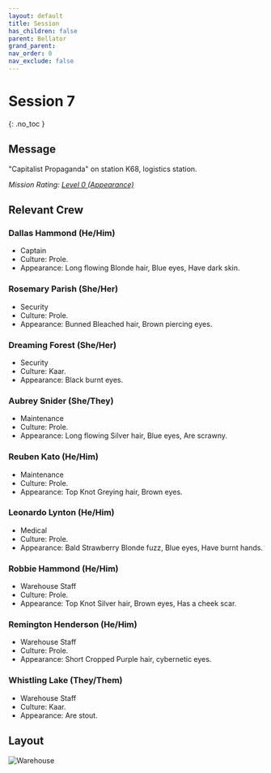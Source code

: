 ```yaml
---
layout: default
title: Session
has_children: false
parent: Bellator
grand_parent: 
nav_order: 0
nav_exclude: false
---
```

# Session 7
{: .no_toc }

## Message
"Capitalist Propaganda" on station K68, logistics station.

*Mission Rating: [Level 0 (Appearance)](Game/Deployment#Level%200%20(Appearance))* 

## Relevant Crew
### Dallas Hammond (He/Him)
* Captain
* Culture: Prole.
* Appearance: Long flowing Blonde hair, Blue eyes, Have dark skin. 

### Rosemary Parish (She/Her)
* Security
* Culture: Prole.
* Appearance: Bunned Bleached hair, Brown piercing eyes. 

### Dreaming Forest (She/Her)
* Security
* Culture: Kaar.
* Appearance: Black burnt eyes. 

### Aubrey Snider (She/They)
* Maintenance
* Culture: Prole.
* Appearance: Long flowing Silver hair, Blue eyes, Are scrawny. 
### Reuben Kato (He/Him)
* Maintenance
* Culture: Prole.
* Appearance: Top Knot Greying hair, Brown eyes. 

### Leonardo Lynton (He/Him)
* Medical
* Culture: Prole.
* Appearance: Bald Strawberry Blonde fuzz, Blue eyes, Have burnt hands. 
### Robbie Hammond (He/Him)
* Warehouse Staff
* Culture: Prole.
* Appearance: Top Knot Silver hair, Brown eyes, Has a cheek scar. 
### Remington Henderson (He/Him)
* Warehouse Staff
* Culture: Prole.
* Appearance: Short Cropped Purple hair, cybernetic eyes. 

### Whistling Lake (They/Them)
* Warehouse Staff
* Culture: Kaar.
* Appearance: Are stout. 

## Layout
![Warehouse](Game/Blocks/Warehouse)
